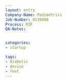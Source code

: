 ```yaml
---
layout: entry
Company-Name: Podimetrics
Job-Number: 0130008
Process: MJF
QA-Notes: 


categories:
- startup

tags:
- diabetic
- device
- feet
---
```

